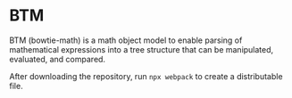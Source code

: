 # BTM
BTM (bowtie-math) is a math object model to enable parsing of mathematical expressions into a tree structure that can be manipulated, evaluated, and compared.

After downloading the repository, run `npx webpack` to create a distributable file.

